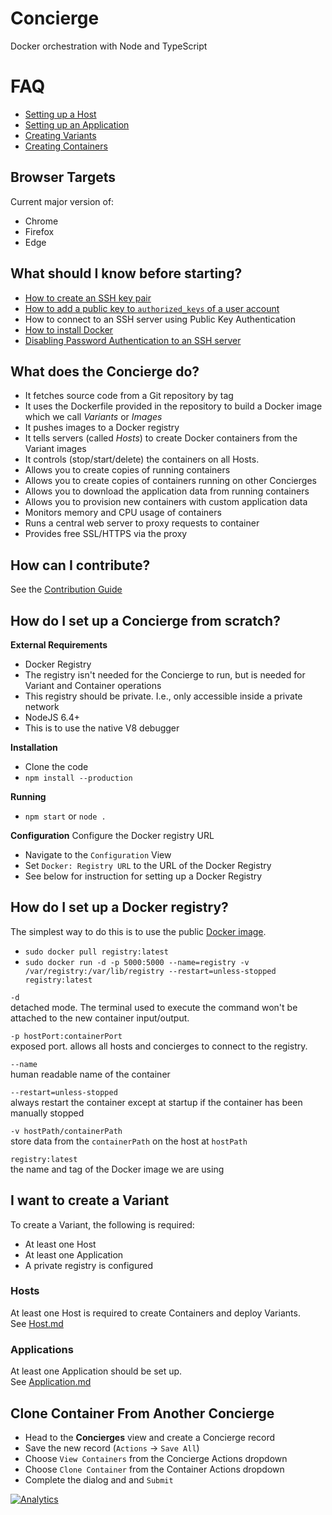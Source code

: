 # Concierge

Docker orchestration with Node and TypeScript

# FAQ

- [Setting up a Host](./docs/host.md)
- [Setting up an Application](./docs/application.md)
- [Creating Variants](./docs/variant.md)
- [Creating Containers](./docs/container.md)

## Browser Targets
Current major version of:

- Chrome 
- Firefox
- Edge

## What should I know before starting?
- [How to create an SSH key pair](https://git-scm.com/book/en/v2/Git-on-the-Server-Generating-Your-SSH-Public-Key)
- [How to add a public key to `authorized_keys` of a user account](http://askubuntu.com/questions/46424/adding-ssh-keys-to-authorized-keys)
- How to connect to an SSH server using Public Key Authentication
- [How to install Docker](https://github.com/seikho/vim-config/blob/master/docker.sh)
- [Disabling Password Authentication to an SSH server](http://askubuntu.com/questions/435615/disable-password-authentication-in-ssh)

## What does the Concierge do?
- It fetches source code from a Git repository by tag
- It uses the Dockerfile provided in the repository to build a Docker image which we call *Variants* or *Images*
- It pushes images to a Docker registry
- It tells servers (called *Hosts*) to create Docker containers from the Variant images
- It controls (stop/start/delete) the containers on all Hosts.
- Allows you to create copies of running containers
- Allows you to create copies of containers running on other Concierges
- Allows you to download the application data from running containers
- Allows you to provision new containers with custom application data
- Monitors memory and CPU usage of containers
- Runs a central web server to proxy requests to container
- Provides free SSL/HTTPS via the proxy

## How can I contribute?      
See the [Contribution Guide](./CONTRIBUTING.md)

## How do I set up a Concierge from scratch?

**External Requirements**
- Docker Registry
 - The registry isn't needed for the Concierge to run, but is needed for Variant and Container operations
 - This registry should be private. I.e., only accessible inside a private network
- NodeJS 6.4+
 - This is to use the native V8 debugger

**Installation**
- Clone the code
- `npm install --production`

**Running**
- `npm start` or `node .`

**Configuration**
Configure the Docker registry URL
- Navigate to the `Configuration` View
- Set `Docker: Registry URL` to the URL of the Docker Registry
 - See below for instruction for setting up a Docker Registry

## How do I set up a Docker registry?
The simplest way to do this is to use the public [Docker image](https://hub.docker.com/_/registry/).
- `sudo docker pull registry:latest`
- `sudo docker run -d -p 5000:5000 --name=registry -v /var/registry:/var/lib/registry --restart=unless-stopped registry:latest`

`-d`  
detached mode. The terminal used to execute the command won't be attached to the new container input/output.

`-p hostPort:containerPort`  
exposed port. allows all hosts and concierges to connect to the registry.

`--name`  
human readable name of the container

`--restart=unless-stopped`  
always restart the container except at startup if the container has been manually stopped

`-v hostPath/containerPath`  
store data from the `containerPath` on the host at `hostPath`

`registry:latest`  
the name and tag of the Docker image we are using

## I want to create a Variant
To create a Variant, the following is required:
- At least one Host
- At least one Application
- A private registry is configured

### Hosts
At least one Host is required to create Containers and deploy Variants.  
See [Host.md](./docs/host.md)

### Applications
At least one Application should be set up.  
See  [Application.md](./docs/application.md)


## Clone Container From Another Concierge
- Head to the **Concierges** view and create a Concierge record
- Save the new record (`Actions` -> `Save All`)
- Choose `View Containers` from the Concierge Actions dropdown
- Choose `Clone Container` from the Container Actions dropdown
- Complete the dialog and and `Submit`

[![Analytics](https://ga-beacon.appspot.com/UA-61186849-2/node-concierge/github)](https://github.com/paypac/node-concierge)